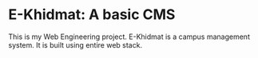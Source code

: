 # E-Khidmat: A basic CMS
This is my Web Engineering project. E-Khidmat is a campus management system. It is built using entire web stack. 

